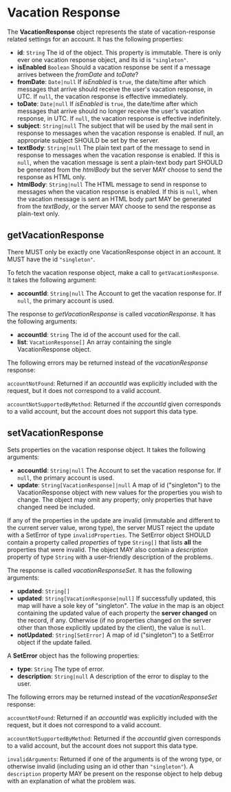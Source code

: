 # Vacation Response

The **VacationResponse** object represents the state of vacation-response
related settings for an account. It has the following properties:

- **id**: `String`
  The id of the object. This property is immutable. There is only ever one
  vacation response object, and its id is `"singleton"`.
- **isEnabled** `Boolean`
  Should a vacation response be sent if a message arrives between the *fromDate* and *toDate*?
- **fromDate**: `Date|null`
  If *isEnabled* is `true`, the date/time after which messages that arrive should receive the user's vacation response, in UTC. If `null`, the vacation response is effective immediately.
- **toDate**: `Date|null`
  If *isEnabled* is `true`, the date/time after which messages that arrive should no longer receive the user's vacation response, in UTC. If `null`, the vacation response is effective indefinitely.
- **subject**: `String|null`
  The subject that will be used by the mail sent in response to messages when the vacation response is enabled. If null, an appropriate subject SHOULD be set by the server.
- **textBody**: `String|null`
  The plain text part of the message to send in response to messages when the vacation response is enabled. If this is `null`, when the vacation message is sent a plain-text body part SHOULD be generated from the *htmlBody* but the server MAY choose to send the response as HTML only.
- **htmlBody**: `String|null`
  The HTML message to send in response to messages when the vacation response is enabled. If this is `null`, when the vacation message is sent an HTML body part MAY be generated from the *textBody*, or the server MAY choose to send the response as plain-text only.

## getVacationResponse

There MUST only be exactly one VacationResponse object in an account. It MUST have the id `"singleton"`.

To fetch the vacation response object, make a call to `getVacationResponse`. It takes the following argument:

- **accountId**: `String|null`
  The Account to get the vacation response for. If `null`, the primary account is used.

The response to *getVacationResponse* is called *vacationResponse*. It has the following arguments:

- **accountId**: `String`
  The id of the account used for the call.
- **list**: `VacationResponse[]`
  An array containing the single VacationResponse object.

The following errors may be returned instead of the *vacationResponse* response:

`accountNotFound`: Returned if an *accountId* was explicitly included with the request, but it does not correspond to a valid account.

`accountNotSupportedByMethod`: Returned if the *accountId* given corresponds to a valid account, but the account does not support this data type.

## setVacationResponse

Sets properties on the vacation response object. It takes the following arguments:

- **accountId**: `String|null`
  The Account to set the vacation response for. If `null`, the primary account is used.
- **update**: `String[VacationResponse]|null`
  A map of id ("singleton") to the VacationResponse object with new values for the properties you wish to change. The object may omit any property; only properties that have changed need be included.

If any of the properties in the update are invalid (immutable and different to the current server value, wrong type), the server MUST reject the update with a SetError of type `invalidProperties`. The SetError object SHOULD contain a property called *properties* of type `String[]` that lists **all** the properties that were invalid. The object MAY also contain a *description* property of type `String` with a user-friendly description of the problems.

The response is called *vacationResponseSet*. It has the following arguments:

- **updated**: `String[]`
- **updated**: `String[VacationResponse|null]`
  If successfully updated, this map will have a sole key of "singleton". The *value* in the map is an object containing the updated value of each property the **server changed** on the record, if any. Otherwise (if no properties changed on the server other than those explicitly updated by the client), the value is `null`.
- **notUpdated**: `String[SetError]`
  A map of id ("singleton") to a SetError object if the update failed.

A **SetError** object has the following properties:

- **type**: `String`
  The type of error.
- **description**: `String|null`
  A description of the error to display to the user.

The following errors may be returned instead of the *vacationResponseSet* response:

`accountNotFound`: Returned if an *accountId* was explicitly included with the request, but it does not correspond to a valid account.

`accountNotSupportedByMethod`: Returned if the *accountId* given corresponds to a valid account, but the account does not support this data type.

`invalidArguments`: Returned if one of the arguments is of the wrong type, or otherwise invalid (including using an id other than `"singleton"`). A `description` property MAY be present on the response object to help debug with an explanation of what the problem was.
